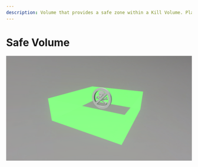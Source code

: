 ```yaml
---
description: Volume that provides a safe zone within a Kill Volume. Players inside the Safe Volume will not be affected by the Kill Volume.
---
```


# Safe Volume

![Safe Volume](../../../.gitbook/assets/images/objects/gameplay/volumes/safe-volume.png)
